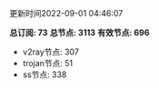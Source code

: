 更新时间2022-09-01 04:46:07

**总订阅: 73**
**总节点: 3113**
**有效节点: 696**
- v2ray节点: 307
- trojan节点: 51
- ss节点: 338
